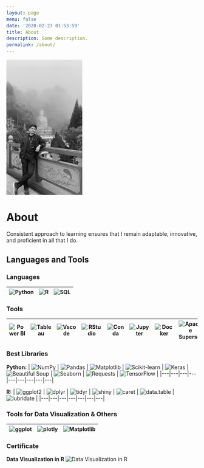 ```yaml
---
layout: page
menu: false
date: '2020-02-27 01:53:59'
title: About
description: Some description.
permalink: /about/
---
```


<img class="img-square" src="/assets/img/uploads/profile.png" alt="Dimas Aditya" width="200">

# About

Consistent approach to learning ensures that I remain adaptable, innovative, and proficient in all that I do.

## Languages and Tools

### Languages
| ![Python](https://img.shields.io/badge/Python-3776AB?style=flat&logo=python&logoColor=white) | ![R](https://img.shields.io/badge/R-276DC3?style=flat&logo=r&logoColor=white) | ![SQL](https://img.shields.io/badge/SQL-4479A1?style=flat&logo=sqlite&logoColor=white) |
|---|---|---|

### Tools
| ![Power BI](https://img.shields.io/badge/Power_BI-FF5722?style=flat&logo=powerbi&logoColor=white) | ![Tableau](https://img.shields.io/badge/Tableau-E97627?style=flat&logo=tableau&logoColor=white) | ![Vscode](https://img.shields.io/badge/Visual_Studio_Code-007ACC?style=flat&logo=visual-studio-code&logoColor=white) | ![RStudio](https://img.shields.io/badge/RStudio-75AADB?style=flat&logo=rstudio&logoColor=white) | ![Conda](https://img.shields.io/badge/Conda-44A833?style=flat&logo=anaconda&logoColor=white) | ![Jupyter](https://img.shields.io/badge/Jupyter-F37626?style=flat&logo=jupyter&logoColor=white) | ![Docker](https://img.shields.io/badge/Docker-2496ED?style=flat&logo=docker&logoColor=white) | ![Apache Superset](https://img.shields.io/badge/Apache_Superset-0A1F3D?style=flat&logo=apache-superset&logoColor=white) | ![SQLite](https://img.shields.io/badge/SQLite-003B57?style=flat&logo=sqlite&logoColor=white) | ![PostgreSQL](https://img.shields.io/badge/PostgreSQL-336791?style=flat&logo=postgresql&logoColor=white) |
|---|---|---|---|---|---|---|---|---|---|

### Best Libraries

**Python:**
| ![NumPy](https://img.shields.io/badge/NumPy-013243?style=flat&logo=numpy&logoColor=white) | ![Pandas](https://img.shields.io/badge/Pandas-150458?style=flat&logo=pandas&logoColor=white) | ![Matplotlib](https://img.shields.io/badge/Matplotlib-0076A8?style=flat&logo=matplotlib&logoColor=white) | ![Scikit-learn](https://img.shields.io/badge/Scikit--learn-F7931E?style=flat&logo=scikitlearn&logoColor=white) | ![Keras](https://img.shields.io/badge/Keras-D00000?style=flat&logo=keras&logoColor=white) | ![Beautiful Soup](https://img.shields.io/badge/Beautiful%20Soup-8B0000?style=flat&logo=beautifulsoup&logoColor=white) | ![Seaborn](https://img.shields.io/badge/Seaborn-0077b6?style=flat&logo=seaborn&logoColor=white) | ![Requests](https://img.shields.io/badge/Requests-20232A?style=flat&logo=pythonrequests&logoColor=white) | ![TensorFlow](https://img.shields.io/badge/TensorFlow-FF6F00?style=flat&logo=tensorflow&logoColor=white) |
|---|---|---|---|---|---|---|---|---|

**R:**
| ![ggplot2](https://img.shields.io/badge/ggplot2-2F6690?style=flat&logo=ggplot2&logoColor=white) | ![dplyr](https://img.shields.io/badge/dplyr-1B9E77?style=flat&logo=dplyr&logoColor=white) | ![tidyr](https://img.shields.io/badge/tidyr-66C2A5?style=flat&logo=tidyr&logoColor=white) | ![shiny](https://img.shields.io/badge/shiny-0D5A7D?style=flat&logo=shiny&logoColor=white) | ![caret](https://img.shields.io/badge/caret-B39C4D?style=flat&logo=caret&logoColor=white) | ![data.table](https://img.shields.io/badge/data.table-FF6347?style=flat&logo=datatable&logoColor=white) | ![lubridate](https://img.shields.io/badge/lubridate-FEB24C?style=flat&logo=lubridate&logoColor=white) |
|---|---|---|---|---|---|---|

### Tools for Data Visualization & Others
| ![ggplot](https://img.shields.io/badge/ggplot-2C3E50?style=flat&logo=ggplot2&logoColor=white) | ![plotly](https://img.shields.io/badge/plotly-3F4E61?style=flat&logo=plotly&logoColor=white) | ![Matplotlib](https://img.shields.io/badge/Matplotlib-0076A8?style=flat&logo=matplotlib&logoColor=white) |
|---|---|---|




### Certificate
**Data Visualization in R**
<img src="https://github.com/user-attachments/assets/231731dd-1d4b-40ee-a98b-6ebd3b92301b" width="500" height="200" alt="Data Visualization in R">



